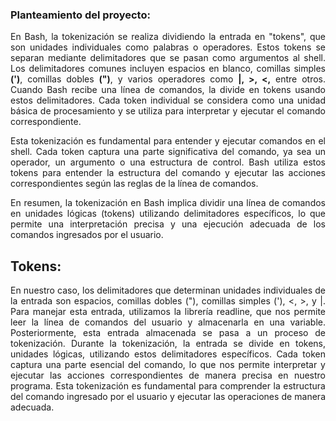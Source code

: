 ### Planteamiento del proyecto:
<div style="text-align: justify">
En Bash, la tokenización se realiza dividiendo la entrada en "tokens", que son unidades individuales como palabras o operadores. Estos tokens se separan mediante delimitadores que se pasan como argumentos al shell. Los delimitadores comunes incluyen espacios en blanco, comillas simples <b>(')</b>, comillas dobles <b>(")</b>, y varios operadores como <b>|, >, <,</b> entre otros. Cuando Bash recibe una línea de comandos, la divide en tokens usando estos delimitadores. Cada token individual se considera como una unidad básica de procesamiento y se utiliza para interpretar y ejecutar el comando correspondiente.

Esta tokenización es fundamental para entender y ejecutar comandos en el shell. Cada token captura una parte significativa del comando, ya sea un operador, un argumento o una estructura de control. Bash utiliza estos tokens para entender la estructura del comando y ejecutar las acciones correspondientes según las reglas de la línea de comandos.

En resumen, la tokenización en Bash implica dividir una línea de comandos en unidades lógicas (tokens) utilizando delimitadores específicos, lo que permite una interpretación precisa y una ejecución adecuada de los comandos ingresados por el usuario.

## Tokens:
En nuestro caso, los delimitadores que determinan unidades individuales de la entrada son espacios, comillas dobles ("), comillas simples ('), <, >, y |. Para manejar esta entrada, utilizamos la librería readline, que nos permite leer la línea de comandos del usuario y almacenarla en una variable. Posteriormente, esta entrada almacenada se pasa a un proceso de tokenización. Durante la tokenización, la entrada se divide en tokens, unidades lógicas, utilizando estos delimitadores específicos. Cada token captura una parte esencial del comando, lo que nos permite interpretar y ejecutar las acciones correspondientes de manera precisa en nuestro programa. Esta tokenización es fundamental para comprender la estructura del comando ingresado por el usuario y ejecutar las operaciones de manera adecuada.
</div>
